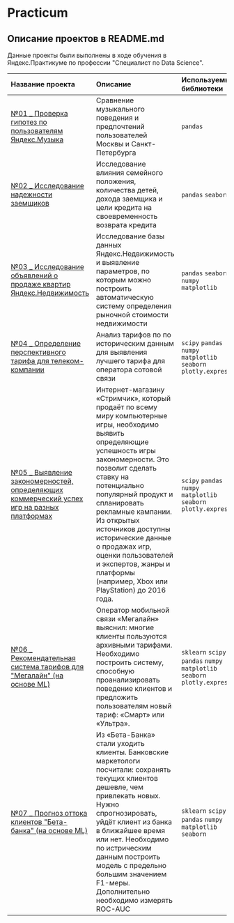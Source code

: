 # Practicum
## Описание проектов в README.md

Данные проекты были выполнены в ходе обучения в Яндекс.Практикуме по профессии "Специалист по Data Science".

| Название проекта | Описание | Используемые библиотеки | 
| :---------------------- | :---------------------- | :---------------------- |
| [№01 _ Проверка гипотез по пользователям Яндекс.Музыка](https://github.com/DimirSDV/Practicum/tree/main/01%20%D0%91%D0%B0%D0%B7%D0%BE%D0%B2%D1%8B%D0%B9%20Python) | Сравнение музыкального поведения и предпочтений пользователей Москвы и Санкт-Петербурга| `pandas` |
| [№02 _ Исследование надежности заемщиков](https://github.com/DimirSDV/Practicum/tree/main/02%20%D0%9F%D1%80%D0%B5%D0%B4%D0%BE%D0%B1%D1%80%D0%B0%D0%B1%D0%BE%D1%82%D0%BA%D0%B0%20%D0%B4%D0%B0%D0%BD%D0%BD%D1%8B%D1%85) | Исследование влияния семейного положения, количества детей, дохода заемщика и цели кредита на своевременность возврата кредита| `pandas` `seaborn` |
| [№03 _ Исследование объявлений о продаже квартир Яндекс.Недвижимость](https://github.com/DimirSDV/Practicum/tree/main/03%20%D0%98%D1%81%D1%81%D0%BB%D0%B5%D0%B4%D0%BE%D0%B2%D0%B0%D1%82%D0%B5%D0%BB%D1%8C%D1%81%D0%BA%D0%B8%D0%B9%20%D0%B0%D0%BD%D0%B0%D0%BB%D0%B8%D0%B7%20%D0%B4%D0%B0%D0%BD%D0%BD%D1%8B%D1%85) | Исследование базы данных Яндекс.Недвижимость и выявление параметров, по которым можно построить автоматическую систему определения рыночной стоимости недвижимости| `pandas` `seaborn` `numpy` `matplotlib`|
| [№04 _ Определение перспективного тарифа для телеком-компании](https://github.com/DimirSDV/Practicum/tree/main/04%20%D0%A1%D1%82%D0%B0%D1%82%D0%B8%D1%81%D1%82%D0%B8%D1%87%D0%B5%D1%81%D0%BA%D0%B8%D0%B9%20%D0%B0%D0%BD%D0%B0%D0%BB%D0%B8%D0%B7%20%D0%B4%D0%B0%D0%BD%D0%BD%D1%8B%D1%85)| Анализ тарифов по по историческим данным для выявления лучшего тарифа для оператора сотовой связи| `scipy` `pandas` `numpy` `matplotlib` `seaborn` `plotly.express`|
| [№05 _ Выявление закономерностей, определяющих коммерческий успех игр на разных платформах](https://github.com/DimirSDV/Practicum/tree/main/05%20%D0%9F%D1%80%D0%BE%D0%B3%D0%BD%D0%BE%D0%B7%20%D0%BF%D1%80%D0%BE%D0%B4%D0%B0%D0%B6%20%D0%B8%D0%B3%D1%80%20(%D1%81%D0%B1%D0%BE%D1%80%D0%BD%D1%8B%D0%B9%20%D0%BF%D1%80%D0%BE%D0%B5%D0%BA%D1%82%20%E2%84%961))| Интернет-магазину «Стримчик», который продаёт по всему миру компьютерные игры, необходимо выявить определяющие успешность игры закономерности. Это позволит сделать ставку на потенциально популярный продукт и спланировать рекламные кампании. Из открытых источников доступны исторические данные о продажах игр, оценки пользователей и экспертов, жанры и платформы (например, Xbox или PlayStation) до 2016 года. | `scipy` `pandas` `numpy` `matplotlib` `seaborn` `plotly.express`|
| [№06 _ Рекомендательная система тарифов для "Мегалайн" (на основе ML)](https://github.com/DimirSDV/Practicum/tree/main/06%20%D0%92%D0%B2%D0%B5%D0%B4%D0%B5%D0%BD%D0%B8%D0%B5%20%D0%B2%20%D0%BC%D0%B0%D1%88%D0%B8%D0%BD%D0%BD%D0%BE%D0%B5%20%D0%BE%D0%B1%D1%83%D1%87%D0%B5%D0%BD%D0%B8%D0%B5)| Оператор мобильной связи «Мегалайн» выяснил: многие клиенты пользуются архивными тарифами. Необходимо построить систему, способную проанализировать поведение клиентов и предложить пользователям новый тариф: «Смарт» или «Ультра». | `sklearn` `scipy` `pandas` `numpy` `matplotlib` `seaborn` `plotly.express`|
| [№07 _ Прогноз оттока клиентов "Бета-банка" (на основе ML)](https://github.com/DimirSDV/Practicum/tree/main/07%20%D0%9E%D0%B1%D1%83%D1%87%D0%B5%D0%BD%D0%B8%D0%B5%20%D1%81%20%D1%83%D1%87%D0%B8%D1%82%D0%B5%D0%BB%D0%B5%D0%BC)| Из «Бета-Банка» стали уходить клиенты. Банковские маркетологи посчитали: сохранять текущих клиентов дешевле, чем привлекать новых. Нужно спрогнозировать, уйдёт клиент из банка в ближайшее время или нет. Необходимо по истрическим данным построить модель с предельно большим значением F1-меры. Дополнительно необходимо измерять ROC-AUC | `sklearn` `scipy` `pandas` `numpy` `matplotlib` `seaborn`|
